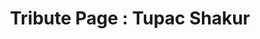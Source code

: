 ---
title: "Tribute Page : Tupac Shakur"
title_fr: "Page Hommage : Tupac Shakur"
order: 8
description: "HTML/SCSS Project created for the 'Responsive Web Design' certification on freeCodeCamp."
description_fr: "Projet HTML/SCSS réalisé pour la certification 'Responsive Web Design' sur freeCodeCamp."
featuredImage: ../images/fcc-tribute-page.jpg
url: "https://codepen.io/anhek/debug/ZEzeRWz"
tags: ["webdesign", "html", "scss"]
tags_fr: ["webdesign", "html", "scss"]
---